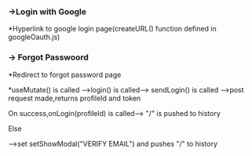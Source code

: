 ### ->Login with Google

*Hyperlink to google login page(createURL() function defined in googleOauth.js)




### -> Forgot Passwoord

*Redirect to forgot password page

*useMutate() is called -->login() is called--> sendLogin() is called -->post request made,returns profileId and token

On success,onLogin(profileId) is called-->  "/" is pushed to history     

Else  

-->set setShowModal("VERIFY EMAIL") and pushes "/" to history
            


